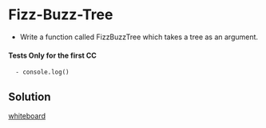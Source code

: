 # Fizz-Buzz-Tree
  - Write a function called FizzBuzzTree which takes a tree as an argument.


#### Tests Only for the first CC

      - console.log()
      
       
## Solution

[whiteboard]()
